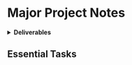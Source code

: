 # Major Project Notes

<details><summary><strong>Deliverables</strong></summary>
  
* Design documents
* A game, per the prompt, in playable form (built to WebGL):
  - Opening screen
  - Gameplay
  - End / next scene
  - UI
* Presentation
* Team evaluation
* Repository
</details>

## Essential Tasks
